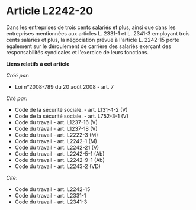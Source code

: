 # Article L2242-20

Dans les entreprises de trois cents salariés et plus, ainsi que dans les entreprises mentionnées aux articles L. 2331-1 et L.
2341-3 employant trois cents salariés et plus, la négociation prévue à l'article L. 2242-15 porte également sur le
déroulement de carrière des salariés exerçant des responsabilités syndicales et l'exercice de leurs fonctions.

**Liens relatifs à cet article**

_Créé par_:

  - Loi n°2008-789 du 20 août 2008 - art. 7

_Cité par_:

  - Code de la sécurité sociale. - art. L131-4-2 (V)
  - Code de la sécurité sociale. - art. L752-3-1 (V)
  - Code du travail - art. L1237-16 (V)
  - Code du travail - art. L1237-18 (V)
  - Code du travail - art. L2222-3 (M)
  - Code du travail - art. L2242-1 (M)
  - Code du travail - art. L2242-21 (V)
  - Code du travail - art. L2242-5-1 (Ab)
  - Code du travail - art. L2242-9-1 (Ab)
  - Code du travail - art. L2243-2 (VD)

_Cite_:

  - Code du travail - art. L2242-15
  - Code du travail - art. L2331-1
  - Code du travail - art. L2341-3
